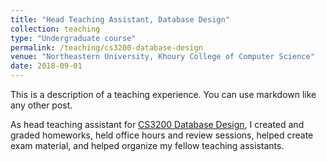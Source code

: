 ```yaml
---
title: "Head Teaching Assistant, Database Design"
collection: teaching
type: "Undergraduate course"
permalink: /teaching/cs3200-database-design
venue: "Northeastern University, Khoury College of Computer Science"
date: 2018-09-01
---
```


This is a description of a teaching experience. You can use markdown like any other post.

As head teaching assistant for [CS3200 Database Design](https://northeastern-datalab.github.io/cs3200/fa18s2/), I created and graded homeworks, held office hours and review sessions, helped create exam material, and helped organize my fellow teaching assistants.

